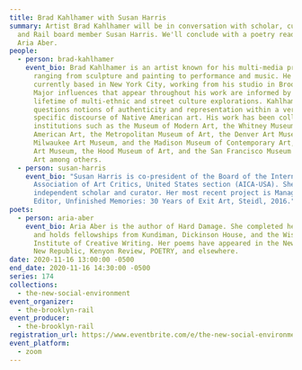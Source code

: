 ```yaml
---
title: Brad Kahlhamer with Susan Harris
summary: Artist Brad Kahlhamer will be in conversation with scholar, curator,
  and Rail board member Susan Harris. We'll conclude with a poetry reading from
  Aria Aber.
people:
  - person: brad-kahlhamer
    event_bio: Brad Kahlhamer is an artist known for his multi-media practice,
      ranging from sculpture and painting to performance and music. He is
      currently based in New York City, working from his studio in Brooklyn.
      Major influences that appear throughout his work are informed by a
      lifetime of multi-ethnic and street culture explorations. Kahlhamer
      questions notions of authenticity and representation within a very
      specific discourse of Native American art. His work has been collected by
      institutions such as the Museum of Modern Art, the Whitney Museum of
      American Art, the Metropolitan Museum of Art, the Denver Art Museum, the
      Milwaukee Art Museum, and the Madison Museum of Contemporary Art, Seattle
      Art Museum, the Hood Museum of Art, and the San Francisco Museum of Modern
      Art among others.
  - person: susan-harris
    event_bio: "Susan Harris is co-president of the Board of the International
      Association of Art Critics, United States section (AICA-USA). She is an
      independent scholar and curator. Her most recent project is Managing
      Editor, Unfinished Memories: 30 Years of Exit Art, Steidl, 2016."
poets:
  - person: aria-aber
    event_bio: Aria Aber is the author of Hard Damage. She completed her MFA at NYU
      and holds fellowships from Kundiman, Dickinson House, and the Wisconsin
      Institute of Creative Writing. Her poems have appeared in the New Yorker,
      New Republic, Kenyon Review, POETRY, and elsewhere.
date: 2020-11-16 13:00:00 -0500
end_date: 2020-11-16 14:30:00 -0500
series: 174
collections:
  - the-new-social-environment
event_organizer:
  - the-brooklyn-rail
event_producer:
  - the-brooklyn-rail
registration_url: https://www.eventbrite.com/e/the-new-social-environment-174-brad-kahlhamer-tickets-128923737369
event_platform:
  - zoom
---
```

